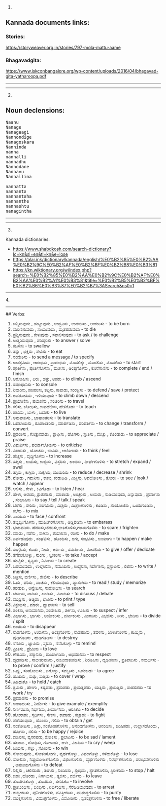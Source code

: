 1.

## Kannada documents links:

### Stories:

https://storyweaver.org.in/stories/797-mola-mattu-aame

### Bhagavadgita:

https://www.iskconbangalore.org/wp-content/uploads/2016/04/bhagavad-gita-yatharoopa.pdf

<hr>
<hr>

2.

## Noun declensions:

<pre>
Naanu
Nanage
Nanagaagi
Nannondige
Nanagoskara
Nanninda
nanna
nannalli
nannadhu
Nannodane
Nannavu
Nannallina

nannatta
nannanta
nannantaha
nannanthe
nannashtu
nanagintha
</pre>

<hr>
<hr>


3.
Kannada dictionaries: 
- https://www.shabdkosh.com/search-dictionary?lc=kn&sl=en&tl=kn&e=lose
- https://alar.ink/dictionary/kannada/english/%E0%B2%85%E0%B2%AA%E0%B2%9C%E0%B2%AF%E0%B2%BF%E0%B2%B8%E0%B3%81
- https://kn.wiktionary.org/w/index.php?search=%E0%B2%85%E0%B2%AA%E0%B2%9C%E0%B2%AF%E0%B2%AA%E0%B2%A1%E0%B3%81&title=%E0%B2%B5%E0%B2%BF%E0%B2%B6%E0%B3%87%E0%B2%B7%3ASearch&ns0=1

<hr>
4.
<hr>
## Verbs:

<ol>
  <li> ಜನ್ಮಿಸುವುದು , ಹುಟ್ಟುವುದು , ಉದ್ಭವಿಸು , ಉದಯಿಸು , ಅಂಕುರಿಸು - to be born </li>
  <li> ಮರಣಿಸುವುದು , ಸಾಯುವುದು , ಮೃತಪಡುವುದು - to die </li>
  <li> ಪ್ರಶ್ನಿಸುವುದು , ಕೇಳುವುದು , ಸವಾಲಿಸುವುದು - to ask / to challenge </li>
  <li> ಉತ್ತರಿಸುವುದು , ಪರಿಷ್ಕರಿಸು - to answer / solve </li>
  <li> ಕಬಳಿಸು - to swallow </li>
  <li> ತಿನ್ನು , ಭಕ್ಷಿಸು , ಸೇವಿಸು - to eat </li>
  <li> ಸಂದೇಶಿಸು - to send a message / to specify </li>
  <li> ಉಪಕ್ರಮಿಸು , ಆರಂಭಿಸು , ಪ್ರಾರಂಭಿಸು , ಮೊದಲಿಕ್ಕು , ಮೊದಲಿಸು , ಮೊದಲಿಡು - to start </li>
  <li> ಪೂರ್ತಿಸು , ಪೂರ್ತಿಗೊಳಿಸು , ಮುಗಿಸು , ಅಂತ್ಯಗೊಳಿಸು , ಕೊನೆಗಾಣಿಸು - to complete / end / finish </li>
  <li> ಆರೋಹಿಸು , ಏರು , ಹತ್ತು, ಅಡರು - to climb / ascend </li>
  <li> ಸಮಾಧಾನಿಸು - to console </li>
  <li> ನಿವಾರಿಸು, ಪರಿಹರಿಸು, ತಪ್ಪಿಸು, ಕಾಪಾಡು, ಸಂರಕ್ಷಿಸು - to defend / save / protect </li>
  <li> ಅವರೋಹಿಸು , ಇಳಿಯುವುದು - to climb down / descend </li>
  <li> ಪ್ರಯಾಣಿಸು , ಪಯಣಿಸು , ಸಂಚರಿಸು - to travel </li>
  <li> ಕಲಿಸು, ಬೋಧಿಸು, ಉಪದೇಶಿಸು, ಹೇಳಿಕೊಡು - to teach</li>
  <li> ಜೀವಿಸು , ಬಾಳು , ಬದುಕು - to live </li>
  <li> ಅನುವಾದಿಸು , ಭಾಷಾಂತರಿಸು - to translate </li>
  <li> ಬದಲಾಯಿಸು , ರೂಪಾಂತರಿಸು , ಮಾರ್ಪಡಿಸು , ಪರಿವರ್ತಿಸು - to change / transform / convert </li>
  <li> ಪ್ರಶಂಶಿಸು , ಗೊತ್ತುಮಾಡು , ಶ್ಲಾಘಿಸು , ಹೊಗಳು , ಸ್ತುತಿಸು , ಮೆಚ್ಚು , ಕೊಂಡಾಡು - to appreciate / praise </li>
  <li> ವಿಮರ್ಶಿಸು , ಪರ್ಯಾಲೋಚಿಸು - to criticise </li>
  <li> ವಿಚಾರಿಸು , ಯೋಚಿಸು , ಭಾವಿಸು , ಆಲೋಚಿಸು - to think / feel </li>
  <li> ಹೆಚ್ಚಿಸು , ವೃದ್ಧಿಗೊಳಿಸು - to increase </li>
  <li> ಹಿಗ್ಗಿಸು , ಊದಿಸು, ಉಬ್ಬಿಸು , ವಿಸ್ತರಿಸು , ಲಂಬಿಸು , ದೀರ್ಘಗೊಳಿಸು - to stretch / expand / swell </li>
  <li> ತಗ್ಗಿಸು , ಕುಗ್ಗಿಸು , ಸುಕ್ಕಗಿಸು, ಮುದುರಿಸು - to reduce / decrease / shrink </li>
  <li> ನೋಡು , ಗಮನಿಸು , ಕಾಣು, ಕಂಡುಹಿಡಿ , ವೀಕ್ಷಿಸು, ಅವಲೋಕಿಸು , ತೋರು - to see / look / watch / appear </li>
  <li> ಆಲಿಸು , ಕೇಳು , ಕಿವಿಗೊಡು - to listen / hear </li>
  <li> ಹೇಳು, ಅರುಹು, ಶ್ರುತಪಡಿಸು , ಮಾತಾಡು , ಉಚ್ಛರಿಸು , ಉಸುರು , ನುಡಿಯುವುದು, ಎನ್ನುವುದು , ಪ್ರವರ್ತಿಸು , ಸಂಭಾಷಿಸು -  to say / tell / talk / speak </li>
  <li> ಬೆರೆಸು , ಸೇರಿಸು , ಸಂಗಮಿಸು , ಮಿಶ್ರಿಸು , ಮಿಶ್ರಣಗೊಳಿಸು , ಕೂಡಿಸು , ಸಂಯೋಜಿಸು , ಒಂದುಗೂಡಿಸು , ಕಲೆಸು - to mix </li>
  <li> ಎದುರಿಸು - to face / confront </li>
  <li> ತಬ್ಬಿಬ್ಬುಗೊಳಿಸು , ಮುಜುಗರಗೊಳಿಸು , ಅಡ್ಡಿಪಡಿಸು - to embarass </li>
  <li> ಭಯಪಡಿಸು. ಹೆದರಿಸು,ಬೆದರಿಸು,ಭೀತಿಗೊಳಿಸು,ಗಾಬರಿಗೊಳಿಸು - to scare / frighten </li>
  <li> ಮಾಡು , ನಡೆಸು , ಸಾಗಿಸು , ತಯಾರಿಸು , ರಚಿಸು - to do / make </li>
  <li> ಏರ್ಪಡುವುದು , ಸಂಘಟಿಸು , ಹೊಂದಿಸು , ಆಗು, ಸಂಭವಿಸು , ಉಂಟಾಗು - to happen / make happen </li>
  <li> ಸಂಗ್ರಹಿಸು, ಕೊಡು , ನೀಡು , ಅರ್ಪಿಸು , ಸಮರ್ಪಿಸು , ಮೀಸಲಿಡು - to give / offer / dedicate </li>
  <li> ತೆಗೆದುಕೋಳ್ಳು , ನುಂಗು , ಸ್ವೀಕರಿಸು  - to take / accept </li>
  <li> ಹುಟ್ಟಿಸು , ಸೃಷ್ಟಿಸು , ನಿರ್ಮಿಸು - to create </li>
  <li> ಬರೆಯುವುದು , ಉಲ್ಲೇಖಿಸು , ನಮೂದಿಸು , ಉದ್ಧರಿಸು, ನಿರ್ದೇಶಿಸು, ಪ್ರಸ್ತಾಪಿಸು , ಲಿಖಿಸು - to write / mention </li>
  <li> ಚಿತ್ರಿಸು, ವರ್ಣಿಸು , ರೇಖಿಸು - to describe </li>
  <li> ಓದು , ಪಠಿಸು , ವಾಚಿಸು , ಕಲಿಯುವುದು , ವ್ಯಾಸಂಗಿಸು - to read / study / memorize </li>
  <li> ಹುಡುಕು , ಅನ್ವೇಷಿಸು, ಸಂಶೋಧಿಸು -  to search </li>
  <li> ಚರ್ಚಿಸು, ವಾದಿಸು , ಖಂಡಿಸು , ವಿವಾದಿಸು - to discuss / debate </li>
  <li> ಮುದ್ರಿಸು , ಅಚ್ಚಿಡು , ಛಾಪಿಸು - to print / type </li>
  <li> ವಿಕ್ರಯಿಸು , ಮಾರು , ವ್ಯಾಪಾರಿಸು - to sell </li>
  <li> ಶಂಕಿಸು, ಅನುಮಾನಿಸು, ಸಂದೇಹಿಸು , ತರ್ಕಿಸು, ಊಹಿಸು - to suspect / infer </li>
  <li> ವಿಭಾಗಿಸು , ಭಾಗಿಸು , ಅಂಶೀಕರಿಸು , ವರ್ಗೀಕರಿಸು , ವಿಂಗಡಿಸು , ವಿಭಜಿಸು , ಸೀಳು , ಛೇದಿಸು - to divide / split </li>
  <li> ಅಂತರಿಸು - to disappear</li>
  <li> ನಾಶಗೊಳಿಸು , ಉರುಳಿಸು , ಅಂತ್ಯಗೊಳಿಸು , ನಾಶಪಡಿಸು , ತವಳಿಸು , ಜಾಳುಗೊಳಿಸು , ಕುಮ್ಮಿಸು , ಪುಡಿಗೂಡಿಸು , ಹುಡಿಗೂಡಿಸು - to destroy</li>
  <li> ನೆನಪಿಸು , ಜ್ಞಾಪಿಸು , ಸ್ಮರಿಸು , ನೆನೆಸಿಕೊಳ್ಳು - to remind </li>
  <li> ಪ್ರೀತಿಸು , ಪ್ರೇಮಿಸು - to love </li>
  <li> ಗೌರವಿಸು , ಸನ್ಮಾನಿಸು , ಮರ್ಯಾದಿಸು , ಅಭಿಮಾನಿಸು - to respect </li>
  <li> ಧೃಢಪಡಿಸು , ಸಾಬೀತುಪಡಿಸು , ರುಜುವಾತುಪಡಿಸು , ನಿರೂಪಿಸು , ದೃಢೀಕರಿಸು , ಪ್ರತಿಪಾದಿಸು , ಸಮರ್ಥಿಸು - to prove / confirm / justify </li>
  <li> ಒಪ್ಪು , ಸರಿಹೊಂದಿಸು , ಏಗೊಳ್ಳು , ಸಮ್ಮತಿಸು , ಒಡಂಬಡು - to agree </li>
  <li> ಹೊದಿಸು , ಸುತ್ತು, ಸುತ್ತಿಡು - to cover / wrap </li>
  <li> ಹಿಡಿದುಕೊ - to hold / catch </li>
  <li> ಶ್ರಮಿಸು , ಹೆಣಗು , ಕಷ್ಟಪಡು , ಶ್ರಮಪಡು , ಪ್ರಯತ್ನಪಡು , ಯತ್ನಿಸು , ಪ್ರಯತ್ನಿಸು , ಸಾಹಸಪಡು - to work / try </li>
  <li> ಪ್ರಮಾಣಿಸು - to promise </li>
  <li> ಉದಾಹರಿಸು , ನಿದರ್ಶಿಸು - to give example  / exemplify </li>
  <li> ನಿರ್ಣಯಿಸು, ನಿರ್ಧರಿಸು, ತೀರ್ಮಾನಿಸು , ಆರಿಸಿಕೊ - to decide </li>
  <li> ಹೋರಾಡು , ಸ್ಪರ್ಧಿಸು , ಸೆಣಸು , ಕಾದಾಡು , ಕಚ್ಚಾಡು - to fight </li>
  <li> ಪಡೆಯುವುದು , ಹೊಂದು , ಗಳಿಸು - to obtain / get </li>
  <li> ಸಂತೋಷಿಸು , ಹಿಗ್ಗು, ಸಂತೋಷಗೊಳಿಸು , ಆನ೦ದಗೋಳಿಸು , ಆನಂದಿಸು , ಖುಷಿಪಡು , ಉಲ್ಲಾಸಹೊಂದು , ಹರ್ಷಿಸು , ನಲಿಸು - to be happy / rejoice </li>
  <li> ದುಃಖಿಸು, ವ್ಯಸನಪಡು, ಶೋಕಿಸು , ಪ್ರಲಾಪಿಸು - to be sad / lament </li>
  <li> ಹಲುಬು , ರೋಧಿಸು, ಗೋಳಾಡು , ಅಳು , ವಿಲಪಿಸು - to cry / weep </li>
  <li> ಜಯಿಸು , ಗೆಲ್ಲು , ಸೋಲಿಸು - to win </li>
  <li> ಸೋಲುವುದು , ಸೋತುಹೋಗು , ವ್ಯರ್ಥಗೊಳ್ಳು , ವಿಫಲಗೊಳ್ಳು , ಕಳೆದುಕೊಳ್ಳು - to lose </li>
  <li> ಸೋಲಿಸು , ನಿಷ್ಪ್ರಯೋಜಕಗೊಳಿಸು , ವಿಫಲಗೊಳಿಸು , ವ್ಯರ್ಥಗೊಳಿಸು , ನಿರರ್ಥಕಗೊಳಿಸು , ಪರಾಭವಗೊಳಿಸು , ಅಪಜಯಗೊಳಿಸು - to defeat </li>
  <li> ನಿಲ್ಲಿಸು , ಚಲಿಸದಿರು , ತಂಗಿಸು , ನಿಂದಿರಿಸು , ಸ್ತಂಭಿಸು , ಸ್ಥಗಿತಗೊಳಿಸು, ಸ್ಥಿರೀಕರಿಸು - to stop / halt </li>
  <li> ಬಿಡು ,ಹೊರಡು , ನಿರ್ಗಮಿಸು , ತ್ಯಜಿಸು , ವರ್ಜಿಸು - to leave </li>
  <li> ತೊಡಗಿಸಿಕೊಳ್ಳು , ತೊಡರಿಸು , ಸೇರಿಸಿಕೊ - to involve </li>
  <li> ಪ್ರತಿಬ೦ಧಿಸು , ಬ೦ಧಿಸು , ನಿರ್ಬಂಧಿಸು , ಸೆರೆಹಿಡಿಯುವುದು - to arrest </li>
  <li> ಶುದ್ಧೀಕರಿಸು , ಪುನೀತಗೊಳಿಸು, ಪವಿತ್ರೀಕರಿಸು , ಪರಿಶುದ್ಧಗೊಳಿಸು - to purify</li>
  <li> ಮುಕ್ತಗೊಳಿಸು , ವಿಮುಕ್ತಗೊಳಿಸು , ವಿಮೋಚಿಸು , ಸ್ವತಂತ್ರಗೊಳಿಸು - to free / liberate </li>
</ol>

